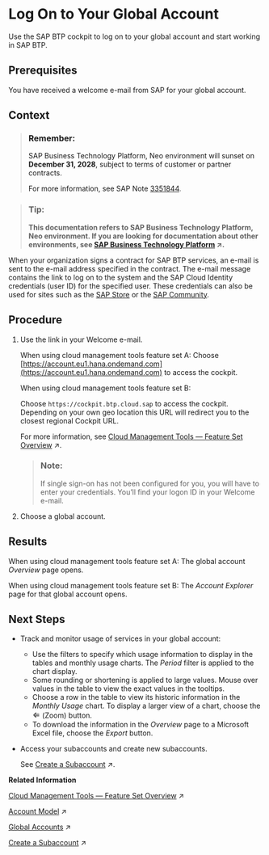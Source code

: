 <!-- copy6da51c2c1ae54da6a4a342ff4f09bfc1 -->

<link rel="stylesheet" type="text/css" href="../css/sap-icons.css"/>

# Log On to Your Global Account

Use the SAP BTP cockpit to log on to your global account and start working in SAP BTP.



<a name="copy6da51c2c1ae54da6a4a342ff4f09bfc1__prereq_mkv_1m3_mdb"/>

## Prerequisites

You have received a welcome e-mail from SAP for your global account.



## Context

> ### Remember:  
> SAP Business Technology Platform, Neo environment will sunset on **December 31, 2028**, subject to terms of customer or partner contracts.
> 
> For more information, see SAP Note [3351844](https://me.sap.com/notes/3351844).

> ### Tip:  
> **This documentation refers to SAP Business Technology Platform, Neo environment. If you are looking for documentation about other environments, see [SAP Business Technology Platform](https://help.sap.com/viewer/65de2977205c403bbc107264b8eccf4b/Cloud/en-US/6a2c1ab5a31b4ed9a2ce17a5329e1dd8.html "SAP Business Technology Platform (SAP BTP) is an integrated offering comprised of four technology portfolios: database and data management, application development and integration, analytics, and intelligent technologies. The platform offers users the ability to turn data into business value, compose end-to-end business processes, and build and extend SAP applications quickly.") :arrow_upper_right:.**

When your organization signs a contract for SAP BTP services, an e-mail is sent to the e-mail address specified in the contract. The e-mail message contains the link to log on to the system and the SAP Cloud Identity credentials \(user ID\) for the specified user. These credentials can also be used for sites such as the [SAP Store](https://www.sapstore.com/) or the [SAP Community](https://www.sap.com/community.html).



<a name="copy6da51c2c1ae54da6a4a342ff4f09bfc1__steps_w21_1ns_ndb"/>

## Procedure

1.  Use the link in your Welcome e-mail.

    When using cloud management tools feature set A: Choose [https://account.eu1.hana.ondemand.com](https://account.eu1.hana.ondemand.com) to access the cockpit.

    When using cloud management tools feature set B:

    Choose `https://cockpit.btp.cloud.sap` to access the cockpit. Depending on your own geo location this URL will redirect you to the closest regional Cockpit URL.

    For more information, see [Cloud Management Tools — Feature Set Overview](https://help.sap.com/viewer/65de2977205c403bbc107264b8eccf4b/Cloud/en-US/caf4e4e23aef4666ad8f125af393dfb2.html "Cloud management tools represent the group of technologies designed for managing SAP BTP.") :arrow_upper_right:.

    > ### Note:  
    > If single sign-on has not been configured for you, you will have to enter your credentials. You’ll find your logon ID in your Welcome e-mail.

2.  Choose a global account.




<a name="copy6da51c2c1ae54da6a4a342ff4f09bfc1__result_chm_ryx_32b"/>

## Results

When using cloud management tools feature set A: The global account *Overview* page opens.

When using cloud management tools feature set B: The *Account Explorer* page for that global account opens.



<a name="copy6da51c2c1ae54da6a4a342ff4f09bfc1__postreq_pfk_njx_k2b"/>

## Next Steps

-   Track and monitor usage of services in your global account:

    -   Use the filters to specify which usage information to display in the tables and monthly usage charts. The *Period* filter is applied to the chart display.
    -   Some rounding or shortening is applied to large values. Mouse over values in the table to view the exact values in the tooltips.
    -   Choose a row in the table to view its historic information in the *Monthly Usage* chart. To display a larger view of a chart, choose the <span style="font-size:16px;"><span class="SAP-icons"></span></span> \(Zoom\) button.
    -   To download the information in the *Overview* page to a Microsoft Excel file, choose the *Export* button.

-   Access your subaccounts and create new subaccounts.

    See [Create a Subaccount](https://help.sap.com/viewer/65de2977205c403bbc107264b8eccf4b/Cloud/en-US/05280a123d3044ae97457a25b3013918.html "Create subaccounts in your global account using the SAP BTP cockpit.") :arrow_upper_right:.


**Related Information**  


[Cloud Management Tools — Feature Set Overview](https://help.sap.com/viewer/65de2977205c403bbc107264b8eccf4b/Cloud/en-US/caf4e4e23aef4666ad8f125af393dfb2.html "Cloud management tools represent the group of technologies designed for managing SAP BTP.") :arrow_upper_right:

[Account Model](https://help.sap.com/viewer/65de2977205c403bbc107264b8eccf4b/Cloud/en-US/8ed4a705efa0431b910056c0acdbf377.html#loio8ed4a705efa0431b910056c0acdbf377 "Learn more about the different types of accounts on SAP BTP and how they relate to each other.") :arrow_upper_right:

[Global Accounts](https://help.sap.com/viewer/65de2977205c403bbc107264b8eccf4b/Cloud/en-US/8ed4a705efa0431b910056c0acdbf377.html#loioc165d95ee700407eb181770901caec94 "A global account is the realization of a contract you or your company has made with SAP.") :arrow_upper_right:

[Create a Subaccount](https://help.sap.com/viewer/65de2977205c403bbc107264b8eccf4b/Cloud/en-US/05280a123d3044ae97457a25b3013918.html "Create subaccounts in your global account using the SAP BTP cockpit.") :arrow_upper_right:

